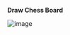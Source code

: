 **Draw Chess Board**


![image](https://user-images.githubusercontent.com/76538787/157932054-ff3b407c-710b-4a91-9809-a5c921d08bde.png)
